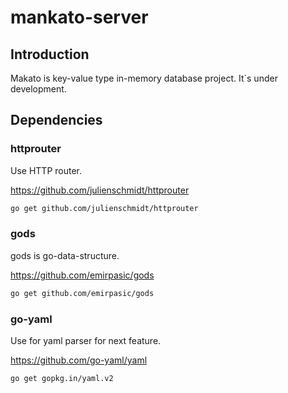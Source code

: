 # mankato-server


## Introduction
Makato is key-value type in-memory database project.
It`s under development.


## Dependencies
### httprouter
Use HTTP router.

https://github.com/julienschmidt/httprouter
```sh
go get github.com/julienschmidt/httprouter
```

### gods
gods is go-data-structure.

https://github.com/emirpasic/gods
```sh
go get github.com/emirpasic/gods
```


### go-yaml
Use for yaml parser for next feature.

https://github.com/go-yaml/yaml
```sh
go get gopkg.in/yaml.v2
```

